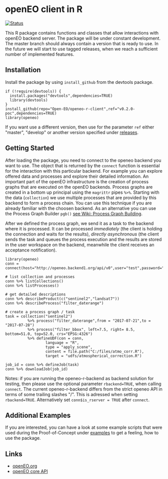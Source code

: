 # openEO client in R

[![Status](https://img.shields.io/badge/Status-proof--of--concept-yellow.svg)]()

This R package contains functions and classes that allow interactions with openEO backend server. The package will be under constant development. The master branch should always contain a version that is ready to use. In the future we will start to use tagged releases, when we reach a sufficient number of implemented features.

## Installation
Install the package by using `install_github` from the devtools package.

```
if (!require(devtools)) {
  install.packages("devtools",dependencies=TRUE)
  library(devtools)
}
install_github(repo="Open-EO/openeo-r-client",ref="v0.2.0-poc",dependencies=TRUE)
library(openeo)
```

If you want use a different version, then use for the parameter `ref` either "master", "develop" or another version specified under [releases](https://github.com/Open-EO/openeo-r-client/releases).

## Getting Started
After loading the package, you need to connect to the openeo backend you want to use. The object that is returned by the `connect` function is essential for the interaction with this particular backend. For example you can explore offered data and processes and explore their detailed information.
An important part of the openEO infrastructure is the creation of process graphs that are executed on the openEO backends. Process graphs are created in a bottom up principal using the `magrittr` pipes `%>%`. Starting with the data (`collection`) we use multiple processes that are provided by this backend to form a process chain. You can use this technique if you are already familiar with the choosen backend. As an alternative you can use the Process Graph Builder `pgb()` [see Wiki: Process Graph Building](https://github.com/Open-EO/openeo-r-client/wiki/Process-Graph-Building).

After we defined the process graph, we send it as a task to the backend where it is processed. It can be processed _immediately_ (the client is holding the connection and waits for the results), _directly asynchronous_ (the client sends the task and queues the process execution and the results are stored in the user workspace on the backend, meanwhile the client receives an acceptance notification).

```
library(openeo)
conn = connect(host="http://openeo.backend1.org/api/v0",user="test",password="test")

# list collection and processes
conn %>% listCollections()
conn %>% listProcesses()

# get detailed descriptions
conn %>% describeProduct(c("sentinel2","landsat7"))
conn %>% describeProcess("filter_daterange")

# create a process graph / task
task = collection("sentinel2") 
          %>% process("filter_daterange",from = "2017-07-21",to = "2017-07-28") 
          %>% process("filter_bbox", left=7.5, right= 8.5, bottom=51.0, top=52.0, crs="EPSG:4326") 
          %>% defineUDF(con = conn,
                  language = "R",
                  type = "apply_scene",
                  content = file.path("C:/files/atmo_corr.R"),
                  target = "udfs/atmospherical_correction.R")
                                
job_id = conn %>% defineJob(task)
conn %>% downloadJob(job_id)
```

Notes: if you are running the openeo-r-backend as backend solution for testing, then please use the optional parameter `rbackend=TRUE`, when calling `connect`. The current openeo-r-backend differs from the strict openeo API in terms of some trailing slashes "/". This is adressed when setting `rbackend=TRUE`. Alternatively set `conn$is_rserver = TRUE` after `connect`.

## Additional Examples
If you are interested, you can have a look at some example scripts that were used during the Proof-of-Concept under [examples](https://github.com/Open-EO/openeo-r-client/tree/master/examples) to get a feeling, how to use the package.

## Links
* [openEO.org](http://openeo.org/)
* [openEO core API](https://open-eo.github.io/openeo-api/)
